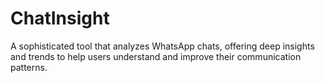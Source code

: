 # ChatInsight
A sophisticated tool that analyzes WhatsApp chats, offering deep insights and trends to help users understand and improve their communication patterns.
